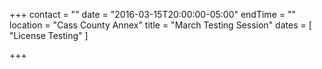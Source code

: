 +++
contact = ""
date = "2016-03-15T20:00:00-05:00"
endTime = ""
location = "Cass County Annex"
title = "March Testing Session"
dates = [ "License Testing" ]

+++

